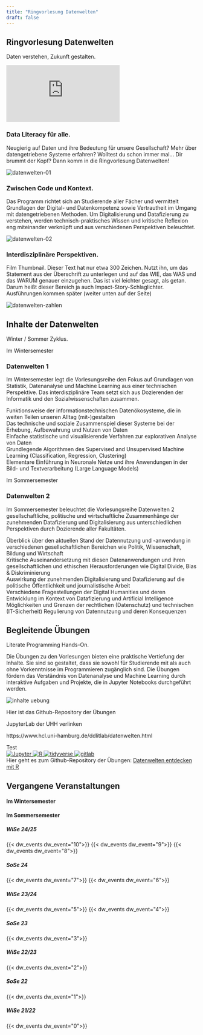 ```yaml
---
title: "Ringvorlesung Datenwelten"
draft: false
---
```

<!-- <div class="background-pattern"> -->

<section>
    <div class="section-title">
        <h2>Ringvorlesung Datenwelten</h2>
        <p>Daten verstehen, Zukunft gestalten.</p>
    </div>
    <div class="wide-image datenwelten-movie-container">
        <iframe class="datenwelten-movie" src='https://lecture2go.uni-hamburg.de/o/iframe/?obj=71206'  title='Video: Warum DATENWELTEN eine Vorlesung für Dich ist!' frameborder='0' allowfullscreen></iframe>
    </div>
    <div class="row">
        <div class="starter-content-area">
            <h3>Data Literacy für alle.</h3>
            <p>Neugierig auf Daten und ihre Bedeutung für unsere Gesellschaft? Mehr über datengetriebene Systeme erfahren? Wolltest du schon immer mal... Dir brummt der Kopf? Dann komm in die Ringvorlesung Datenwelten!</p>
        </div>
        <div class="starter-image-area">
            <img src="/images/datenwelten/lehre_david_01.png" alt="datenwelten-01">
        </div>
    </div>
    <div class="row reverse">
        <div class="starter-content-area">
            <h3>Zwischen Code und Kontext.</h3>
            <p>Das Programm richtet sich an Studierende aller Fächer und vermittelt Grundlagen der Digital- und Datenkompetenz sowie Vertrautheit im Umgang mit datengetriebenen Methoden. Um Digitalisierung und Datafizierung zu verstehen, werden technisch-praktisches Wissen und kritische Reflexion eng miteinander verknüpft und aus verschiedenen Perspektiven beleuchtet.</p>
        </div>
        <div class="starter-image-area">
            <img src="/images/datenwelten/lehre_david_01.png" alt="datenwelten-02">
        </div>
    </div>
    <div class="row">
        <div class="starter-content-area">
            <h3>Interdisziplinäre Perspektiven.</h3>
            <p>Film Thumbnail. Dieser Text hat nur etwa 300 Zeichen. Nutzt ihn, um das Statement aus der Überschrift zu unterlegen und auf das WIE, das WAS und das WARUM genauer einzugehen. Das ist viel leichter gesagt, als getan. Darum heißt dieser Bereich ja auch Impact-Story-Schlaglichter. Ausführungen kommen später (weiter unten auf der Seite)</p>
        </div>
        <div class="starter-image-area">
            <img src="/images/datenwelten/zahlen.svg" alt="datenwelten-zahlen">
        </div>
    </div>
    </section>





<section>
    <div class="section-content">
    <div class="section-title">
        <h2>Inhalte der Datenwelten</h2>
        <p>Winter / Sommer Zyklus.</p>
    </div>
    <div class="dw-content">
        <div class="dw-content-card dw-glass">
            <p class="dw-pretitle">Im Wintersemester</p>
            <h3>Datenwelten 1</h3>
            <p>Im Wintersemester legt die Vorlesungsreihe den Fokus auf Grundlagen von Statistik, Datenanalyse und Machine Learning aus einer technischen Perspektive. Das interdisziplinäre Team setzt sich aus Dozierenden der Informatik und den Sozialwissenschaften zusammen.</p>
            <div class="grid grid-datenwelten-inhalte">
                <i class="codicon codicon-debug-disconnect"></i>
                <div>Funktionsweise der informationstechnischen Datenökosysteme, die in weiten Teilen unseren Alltag (mit-)gestalten</div>
                <i class="codicon codicon-cloud-upload"></i>
                <div>Das technische und soziale Zusammenspiel dieser Systeme bei der Erhebung, Aufbewahrung und Nutzen von Daten</div>
                <i class="codicon codicon-graph-scatter"></i>
                <div>Einfache statistische und visualisierende Verfahren zur explorativen Analyse von Daten</div>
                <i class="codicon codicon-debug-alt"></i>
                <div>Grundlegende Algorithmen des Supervised and Unsupervised Machine Learning (Classification, Regression, Clustering)</div>
                <i class="codicon codicon-combine"></i>
                <div>Elementare Einführung in Neuronale Netze und ihre Anwendungen in der Bild- und Textverarbeitung (Large Language Models)</div>
            </div>
        </div>
        <div class="dw-content-card">
            <p class="dw-pretitle">Im Sommersemester</p>
            <h3>Datenwelten 2</h3>
            <p>Im Sommersemester beleuchtet die Vorlesungsreihe Datenwelten 2 gesellschaftliche, politische und wirtschaftliche Zusammenhänge der zunehmenden Datafizierung und Digitalisierung aus unterschiedlichen Perspektiven durch Dozierende aller Fakultäten.</p>
            <div class="grid grid-datenwelten-inhalte">
                <i class="codicon codicon-telescope"></i>
                <div>Überblick über den aktuellen Stand der Datennutzung und -anwendung in verschiedenen gesellschaftlichen Bereichen wie Politik, Wissenschaft, Bildung und Wirtschaft</div>
                <i class="codicon codicon-organization"></i>
                <div>Kritische Auseinandersetzung mit diesen Datenanwendungen und ihren gesellschaftlichen und ethischen Herausforderungen wie Digital Divide, Bias & Diskriminierung</div>
                <i class="codicon codicon-device-camera"></i>
                <div>Auswirkung der zunehmenden Digitalisierung und Datafizierung auf die politische Öffentlichkeit und journalistische Arbeit</div>
                <i class="codicon codicon-book"></i>
                <div>Verschiedene Fragestellungen der Digital Humanities und deren Entwicklung im Kontext von Datafizierung und Artificial Intelligence</div>
                <i class="codicon codicon-law"></i>
                <div>Möglichkeiten und Grenzen der rechtlichen (Datenschutz) und technischen (IT-Sicherheit) Regulierung von Datennutzung und deren Konsequenzen</div>
            </div>
        </div>
    </div>

</div>
</section>









<section>
    <div class="section-title">
        <h2>Begleitende Übungen</h2>
        <p>Literate Programming Hands-On.</p>
    </div>
    <div class="wide-text">
    <p>
      Die Übungen zu den Vorlesungen bieten eine praktische Vertiefung der Inhalte. Sie sind so gestaltet, dass sie sowohl für Studierende mit als auch ohne Vorkenntnisse im Programmieren zugänglich sind. Die Übungen fördern das Verständnis von Datenanalyse und Machine Learning durch interaktive Aufgaben und Projekte, die in Jupyter Notebooks durchgeführt werden. 
      </p>
    <div class="wide-image">
        <img src="/images/datenwelten/uebung.png" alt="inhalte uebung">
    </div>
    <p>Hier ist das Github-Repository der Übungen</p>
    <p>JupyterLab der UHH verlinken</p>
    <p>https://www.hcl.uni-hamburg.de/ddlitlab/datenwelten.html</p>
    </div>
    <div class="dw-uebung-grid">
        <div class="dw-uebung-card">
            Test
        </div>
    </div>
    <div class="row">
        <a href="https://jupyter.org/">
        <img src="/svg/jupyter.svg" alt="Jupyter" class="logo-big logo-bigger">
        </a>
        <a href="https://www.r-project.org/">
        <img src="/svg/R.svg" alt="R" class="logo-big logo-bigger">
        </a>
        <a href="https://www.tidyverse.org/">
        <img src="/svg/tidyverse.svg" alt="tidyverse" class="logo-big logo-bigger">
        </a>
        <a href="https://about.gitlab.com/">
        <img src="/svg/gitlab_only.svg" alt="gitlab" class="logo-big logo-bigger">
        </a>
      </div>
    <div>
        Hier geht es zum Github-Repository der Übungen: <a href="https://github.com/uhh-hcds/Datenwelten-entdecken-mit-R">Datenwelten entdecken mit R</a>
    </div>
    <!-- <div class="grid-uebung">
        <div class="grid-uebung-card">
            <p class="grid-uebung-label">Focus: Winter</p>
            <ul>
            <li>Classification</li>
            <li>Regression</li>
            <li>Clustering</li>
            <li>Neural Networks</li>
            </ul>
            <p class="grid-uebung-label">Model</p>
        </div>
        <div class="grid-uebung-card">
            <p class="grid-uebung-label">Grundlagen</p>
            <ul>
            <li>Import</li>
            <li>Tidy</li>
            <li>Visualize</li>
            <li>Transform</li>
            <li>Communicate</li>
            </ul>
            <p class="grid-uebung-label">Model</p>
            <div>
                <h2>BASICS</h2>
                <h3>Import</h3>
                <h3>Tidy</h3>
                <h3>Visualize</h3>
                <h3>Transform</h3>
                <h3>Communicate</h3>
            </div>
            <div class="section-label">ANALYZE</div>
        </div>
        <div class="grid-item focus-summer">
            <div>
                <h2>FOCUS: SUMMER</h2>
                <h3>APIs</h3>
                <h3>Web Scraping</h3>
                <h3>Open Repositories</h3>
            </div>
            <div class="section-label">COLLECT</div>
        </div>
        <div class="grid-item coding">
            <div class="icon">&lt;/&gt;</div>
            <div class="main-label">CODING</div>
        </div>
        <div class="grid-item google-colab">
            <h2>Google Colab</h2>
        </div>
        <div class="grid-item jupyter">
            <h3>Jupyter Notebooks</h3>
            <h3>JupyterHub</h3>
            <h3>Git</h3>
            <h3>UHHGPT</h3>
        </div>
        <div class="grid-item rstudio">
            <h3>RStudio</h3>
            <h3>Quarto</h3>
        </div>
        <div class="grid-item tools">
            <div class="icon">🔧</div>
            <div class="main-label">TOOLS</div>
        </div>
        <div class="grid-item empty">
        </div>
        <div class="grid-item ai-ethics">
            <h3>AI Images</h3>
            <h3>Ethics & Bias</h3>
            <h3>Datafication</h3>
        </div>
        <div class="grid-item reflection">
            <div class="icon">📊</div>
            <div class="main-label">REFLECTION</div>
        </div>
    </div> -->
</section>



<section>
    <div class="section-title">
        <h2>Vergangene Veranstaltungen</h2>
    </div>
    <div class="dw-events">
        <div class="grid grid-dw-events">
            <div>
                <h4 class="dw-pretitle">Im Wintersemester</p>
            </div>
            <div>
                <h4 class="dw-pretitle">Im Sommersemester</h4>
            </div>
            <div>
                <h5>WiSe 24/25</h5>
                {{< dw_events dw_event="10">}}
                {{< dw_events dw_event="9">}}
                {{< dw_events dw_event="8">}}
            </div>
            <div>
                <h5>SoSe 24</h5>
                {{< dw_events dw_event="7">}}
                {{< dw_events dw_event="6">}}
            </div>        
            <div>
                <h5>WiSe 23/24</h5>
                {{< dw_events dw_event="5">}}
                {{< dw_events dw_event="4">}}
            </div>
            <div>
                <h5>SoSe 23</h5>
                {{< dw_events dw_event="3">}}
                </div>
            <div>
                <h5>WiSe 22/23</h5>
                {{< dw_events dw_event="2">}}
            </div>
            <div>
                <h5>SoSe 22</h5>
                {{< dw_events dw_event="1">}}
            </div>
            <div>
                <h5>WiSe 21/22</h5>
                {{< dw_events dw_event="0">}}
            </div>
        </div>
    </div>
</section>

<!-- </div> -->